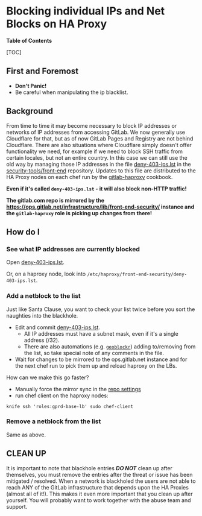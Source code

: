 # Blocking individual IPs and Net Blocks on HA Proxy

**Table of Contents**

[TOC]

## First and Foremost

- **Don't Panic!**
- Be careful when manipulating the ip blacklist.

## Background

From time to time it may become necessary to block IP addresses or networks of IP addresses from accessing GitLab.
We now generally use Cloudflare for that, but as of now GitLab Pages and Registry are not behind Cloudflare. There are also situations where Cloudflare simply doesn't offer functionality we need, for example if we need to block SSH traffic from certain locales, but not an entire country.
In this case we can still use the old way by managing those IP addresses in the file
[deny-403-ips.lst](https://gitlab.com/gitlab-com/security-tools/front-end-security/blob/master/deny-403-ips.lst) in the
[security-tools/front-end](https://gitlab.com/gitlab-com/security-tools/front-end-security) repository. Updates to this file
are distributed to the HA Proxy nodes on each chef run by the [gitlab-haproxy](https://gitlab.com/gitlab-cookbooks/gitlab-haproxy) cookbook.

**Even if it's called `deny-403-ips.lst` - it will also block non-HTTP traffic!**

**The gitlab.com repo is mirrored by the <https://ops.gitlab.net/infrastructure/lib/front-end-security/> instance and the `gitlab-haproxy` role is picking up changes from there!**

## How do I

### See what IP addresses are currently blocked

Open [deny-403-ips.lst](https://gitlab.com/gitlab-com/security-tools/front-end-security/blob/master/deny-403-ips.lst).

Or, on a haproxy node, look into `/etc/haproxy/front-end-security/deny-403-ips.lst`.

### Add a netblock to the list

Just like Santa Clause, you want to check your list twice before you sort the naughties into the blackhole.

- Edit and commit [deny-403-ips.lst](https://gitlab.com/gitlab-com/security-tools/front-end-security/blob/master/deny-403-ips.lst).
  - All IP addresses must have a subnet mask, even if it's a single address (/32).
  - There are also automations (e.g. [`geoblockr`](https://gitlab.com/gitlab-com/gl-infra/geoblockr)) adding to/removing from the list, so take special note of any comments in the file.
- Wait for changes to be mirrored to the ops.gitlab.net instance and for the next chef run to pick them up and reload haproxy on the LBs.

How can we make this go faster?

- Manually force the mirror sync in the [repo settings](https://ops.gitlab.net/infrastructure/lib/front-end-security/settings/repository)
- run chef client on the haproxy nodes:

```
knife ssh 'roles:gprd-base-lb' sudo chef-client
```

### Remove a netblock from the list

Same as above.

## CLEAN UP

It is important to note that blackhole entries ***DO NOT*** clean up after themselves,
you must remove the entries after the threat or issue has been mitigated / resolved.
When a network is blackholed the users are not able to reach ANY of the GitLab infrastructure
that depends upon the HA Proxies (almost all of it!).
This makes it even more important that you clean up after yourself.
You will probably want to work together with the abuse team and support.
